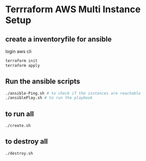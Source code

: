 # Terrraform AWS Multi Instance Setup
## create a inventoryfile for ansible

login aws cli

```bash
terraform init
terraform apply
```

## Run the ansible scripts

```bash
./ansible-Ping.sh # to check if the instances are reachable
./ansiblePlay.sh # to run the playbook
```

## to run all

```bash
./create.sh
```

## to destroy all

```bash
./destroy.sh
```